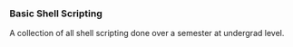 ### Basic Shell Scripting

A collection of all shell scripting done over a semester at undergrad level.
